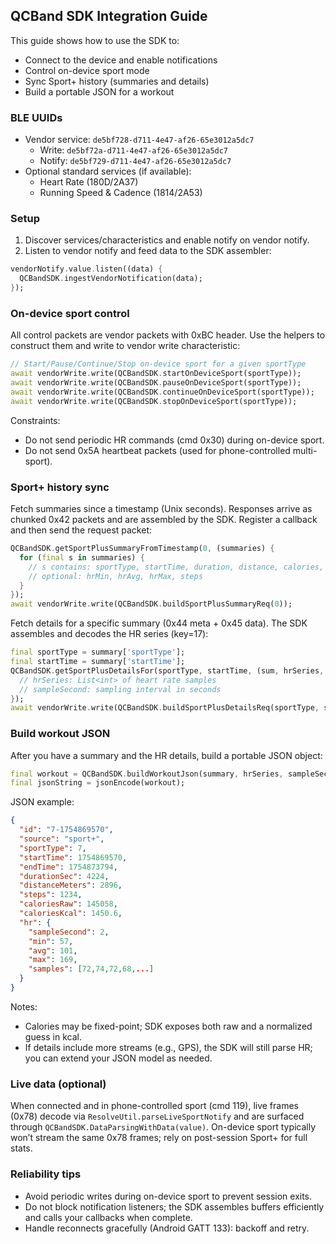 ## QCBand SDK Integration Guide

This guide shows how to use the SDK to:
- Connect to the device and enable notifications
- Control on-device sport mode
- Sync Sport+ history (summaries and details)
- Build a portable JSON for a workout

### BLE UUIDs
- Vendor service: `de5bf728-d711-4e47-af26-65e3012a5dc7`
  - Write: `de5bf72a-d711-4e47-af26-65e3012a5dc7`
  - Notify: `de5bf729-d711-4e47-af26-65e3012a5dc7`
- Optional standard services (if available):
  - Heart Rate (180D/2A37)
  - Running Speed & Cadence (1814/2A53)

### Setup
1) Discover services/characteristics and enable notify on vendor notify.
2) Listen to vendor notify and feed data to the SDK assembler:

```dart
vendorNotify.value.listen((data) {
  QCBandSDK.ingestVendorNotification(data);
});
```

### On-device sport control
All control packets are vendor packets with 0xBC header. Use the helpers to construct them and write to vendor write characteristic:

```dart
// Start/Pause/Continue/Stop on-device sport for a given sportType
await vendorWrite.write(QCBandSDK.startOnDeviceSport(sportType));
await vendorWrite.write(QCBandSDK.pauseOnDeviceSport(sportType));
await vendorWrite.write(QCBandSDK.continueOnDeviceSport(sportType));
await vendorWrite.write(QCBandSDK.stopOnDeviceSport(sportType));
```

Constraints:
- Do not send periodic HR commands (cmd 0x30) during on-device sport.
- Do not send 0x5A heartbeat packets (used for phone-controlled multi-sport).

### Sport+ history sync

Fetch summaries since a timestamp (Unix seconds). Responses arrive as chunked 0x42 packets and are assembled by the SDK. Register a callback and then send the request packet:

```dart
QCBandSDK.getSportPlusSummaryFromTimestamp(0, (summaries) {
  for (final s in summaries) {
    // s contains: sportType, startTime, duration, distance, calories,
    // optional: hrMin, hrAvg, hrMax, steps
  }
});
await vendorWrite.write(QCBandSDK.buildSportPlusSummaryReq(0));
```

Fetch details for a specific summary (0x44 meta + 0x45 data). The SDK assembles and decodes the HR series (key=17):

```dart
final sportType = summary['sportType'];
final startTime = summary['startTime'];
QCBandSDK.getSportPlusDetailsFor(sportType, startTime, (sum, hrSeries, sampleSecond) {
  // hrSeries: List<int> of heart rate samples
  // sampleSecond: sampling interval in seconds
});
await vendorWrite.write(QCBandSDK.buildSportPlusDetailsReq(sportType, startTime));
```

### Build workout JSON
After you have a summary and the HR details, build a portable JSON object:

```dart
final workout = QCBandSDK.buildWorkoutJson(summary, hrSeries, sampleSecond);
final jsonString = jsonEncode(workout);
```

JSON example:

```json
{
  "id": "7-1754869570",
  "source": "sport+",
  "sportType": 7,
  "startTime": 1754869570,
  "endTime": 1754873794,
  "durationSec": 4224,
  "distanceMeters": 2896,
  "steps": 1234,
  "caloriesRaw": 145058,
  "caloriesKcal": 1450.6,
  "hr": {
    "sampleSecond": 2,
    "min": 57,
    "avg": 101,
    "max": 169,
    "samples": [72,74,72,68,...]
  }
}
```

Notes:
- Calories may be fixed-point; SDK exposes both raw and a normalized guess in kcal.
- If details include more streams (e.g., GPS), the SDK will still parse HR; you can extend your JSON model as needed.

### Live data (optional)
When connected and in phone-controlled sport (cmd 119), live frames (0x78) decode via `ResolveUtil.parseLiveSportNotify` and are surfaced through `QCBandSDK.DataParsingWithData(value)`. On-device sport typically won’t stream the same 0x78 frames; rely on post-session Sport+ for full stats.

### Reliability tips
- Avoid periodic writes during on-device sport to prevent session exits.
- Do not block notification listeners; the SDK assembles buffers efficiently and calls your callbacks when complete.
- Handle reconnects gracefully (Android GATT 133): backoff and retry.


